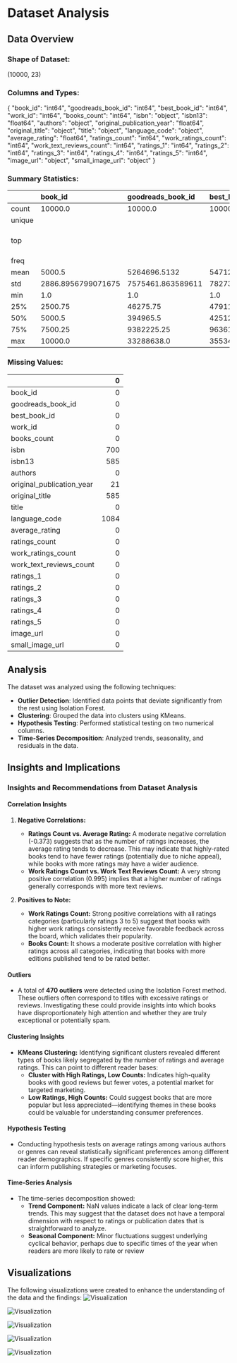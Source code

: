 # Dataset Analysis

## Data Overview

### Shape of Dataset:
(10000, 23)

### Columns and Types:
{
  "book_id": "int64",
  "goodreads_book_id": "int64",
  "best_book_id": "int64",
  "work_id": "int64",
  "books_count": "int64",
  "isbn": "object",
  "isbn13": "float64",
  "authors": "object",
  "original_publication_year": "float64",
  "original_title": "object",
  "title": "object",
  "language_code": "object",
  "average_rating": "float64",
  "ratings_count": "int64",
  "work_ratings_count": "int64",
  "work_text_reviews_count": "int64",
  "ratings_1": "int64",
  "ratings_2": "int64",
  "ratings_3": "int64",
  "ratings_4": "int64",
  "ratings_5": "int64",
  "image_url": "object",
  "small_image_url": "object"
}

### Summary Statistics:
|        | book_id            | goodreads_book_id   | best_book_id      | work_id            | books_count        | isbn      | isbn13             | authors      | original_publication_year   | original_title   | title          | language_code   | average_rating      | ratings_count      | work_ratings_count   | work_text_reviews_count   | ratings_1         | ratings_2         | ratings_3          | ratings_4         | ratings_5         | image_url                                                                                | small_image_url                                                                        |
|:-------|:-------------------|:--------------------|:------------------|:-------------------|:-------------------|:----------|:-------------------|:-------------|:----------------------------|:-----------------|:---------------|:----------------|:--------------------|:-------------------|:---------------------|:--------------------------|:------------------|:------------------|:-------------------|:------------------|:------------------|:-----------------------------------------------------------------------------------------|:---------------------------------------------------------------------------------------|
| count  | 10000.0            | 10000.0             | 10000.0           | 10000.0            | 10000.0            | 9300      | 9415.0             | 10000        | 9979.0                      | 9415             | 10000          | 8916            | 10000.0             | 10000.0            | 10000.0              | 10000.0                   | 10000.0           | 10000.0           | 10000.0            | 10000.0           | 10000.0           | 10000                                                                                    | 10000                                                                                  |
| unique |                    |                     |                   |                    |                    | 9300      |                    | 4664         |                             | 9274             | 9964           | 25              |                     |                    |                      |                           |                   |                   |                    |                   |                   | 6669                                                                                     | 6669                                                                                   |
| top    |                    |                     |                   |                    |                    | 439023483 |                    | Stephen King |                             |                  | Selected Poems | eng             |                     |                    |                      |                           |                   |                   |                    |                   |                   | https://s.gr-assets.com/assets/nophoto/book/111x148-bcc042a9c91a29c1d680899eff700a03.png | https://s.gr-assets.com/assets/nophoto/book/50x75-a91bf249278a81aabab721ef782c4a74.png |
| freq   |                    |                     |                   |                    |                    | 1         |                    | 60           |                             | 5                | 4              | 6341            |                     |                    |                      |                           |                   |                   |                    |                   |                   | 3332                                                                                     | 3332                                                                                   |
| mean   | 5000.5             | 5264696.5132        | 5471213.5801      | 8646183.4246       | 75.7127            |           | 9755044298883.463  |              | 1981.987674115643           |                  |                |                 | 4.002191000000001   | 54001.2351         | 59687.3216           | 2919.9553                 | 1345.0406         | 3110.885          | 11475.8938         | 19965.6966        | 23789.8056        |                                                                                          |                                                                                        |
| std    | 2886.8956799071675 | 7575461.863589611   | 7827329.890719961 | 11751060.824080039 | 170.47072765025834 |           | 442861920665.57336 |              | 152.57666516754668          |                  |                |                 | 0.25442748053872905 | 157369.95643554674 | 167803.7852374182    | 6124.378131569911         | 6635.626262783459 | 9717.123578396993 | 28546.449183182456 | 51447.35838380058 | 79768.88561077163 |                                                                                          |                                                                                        |
| min    | 1.0                | 1.0                 | 1.0               | 87.0               | 1.0                |           | 195170342.0        |              | -1750.0                     |                  |                |                 | 2.47                | 2716.0             | 5510.0               | 3.0                       | 11.0              | 30.0              | 323.0              | 750.0             | 754.0             |                                                                                          |                                                                                        |
| 25%    | 2500.75            | 46275.75            | 47911.75          | 1008841.0          | 23.0               |           | 9780316192995.0    |              | 1990.0                      |                  |                |                 | 3.85                | 13568.75           | 15438.75             | 694.0                     | 196.0             | 656.0             | 3112.0             | 5405.75           | 5334.0            |                                                                                          |                                                                                        |
| 50%    | 5000.5             | 394965.5            | 425123.5          | 2719524.5          | 40.0               |           | 9780451528640.0    |              | 2004.0                      |                  |                |                 | 4.02                | 21155.5            | 23832.5              | 1402.0                    | 391.0             | 1163.0            | 4894.0             | 8269.5            | 8836.0            |                                                                                          |                                                                                        |
| 75%    | 7500.25            | 9382225.25          | 9636112.5         | 14517748.25        | 67.0               |           | 9780830777175.0    |              | 2011.0                      |                  |                |                 | 4.18                | 41053.5            | 45915.0              | 2744.25                   | 885.0             | 2353.25           | 9287.0             | 16023.5           | 17304.5           |                                                                                          |                                                                                        |
| max    | 10000.0            | 33288638.0          | 35534230.0        | 56399597.0         | 3455.0             |           | 9790007672390.0    |              | 2017.0                      |                  |                |                 | 4.82                | 4780653.0          | 4942365.0            | 155254.0                  | 456191.0          | 436802.0          | 793319.0           | 1481305.0         | 3011543.0         |                                                                                          |                                                                                        |

### Missing Values:
|                           |    0 |
|:--------------------------|-----:|
| book_id                   |    0 |
| goodreads_book_id         |    0 |
| best_book_id              |    0 |
| work_id                   |    0 |
| books_count               |    0 |
| isbn                      |  700 |
| isbn13                    |  585 |
| authors                   |    0 |
| original_publication_year |   21 |
| original_title            |  585 |
| title                     |    0 |
| language_code             | 1084 |
| average_rating            |    0 |
| ratings_count             |    0 |
| work_ratings_count        |    0 |
| work_text_reviews_count   |    0 |
| ratings_1                 |    0 |
| ratings_2                 |    0 |
| ratings_3                 |    0 |
| ratings_4                 |    0 |
| ratings_5                 |    0 |
| image_url                 |    0 |
| small_image_url           |    0 |

## Analysis

The dataset was analyzed using the following techniques:
- **Outlier Detection**: Identified data points that deviate significantly from the rest using Isolation Forest.
- **Clustering**: Grouped the data into clusters using KMeans.
- **Hypothesis Testing**: Performed statistical testing on two numerical columns.
- **Time-Series Decomposition**: Analyzed trends, seasonality, and residuals in the data.

## Insights and Implications

### Insights and Recommendations from Dataset Analysis

#### Correlation Insights
1. **Negative Correlations:**
   - **Ratings Count vs. Average Rating:** A moderate negative correlation (-0.373) suggests that as the number of ratings increases, the average rating tends to decrease. This may indicate that highly-rated books tend to have fewer ratings (potentially due to niche appeal), while books with more ratings may have a wider audience.
   - **Work Ratings Count vs. Work Text Reviews Count:** A very strong positive correlation (0.995) implies that a higher number of ratings generally corresponds with more text reviews.

2. **Positives to Note:**
   - **Work Ratings Count:** Strong positive correlations with all ratings categories (particularly ratings 3 to 5) suggest that books with higher work ratings consistently receive favorable feedback across the board, which validates their popularity.
   - **Books Count:** It shows a moderate positive correlation with higher ratings across all categories, indicating that books with more editions published tend to be rated better.

#### Outliers
- A total of **470 outliers** were detected using the Isolation Forest method. These outliers often correspond to titles with excessive ratings or reviews. Investigating these could provide insights into which books have disproportionately high attention and whether they are truly exceptional or potentially spam.

#### Clustering Insights
- **KMeans Clustering:** Identifying significant clusters revealed different types of books likely segregated by the number of ratings and average ratings. This can point to different reader bases:
  - **Cluster with High Ratings, Low Counts:** Indicates high-quality books with good reviews but fewer votes, a potential market for targeted marketing.
  - **Low Ratings, High Counts:** Could suggest books that are more popular but less appreciated—identifying themes in these books could be valuable for understanding consumer preferences.

#### Hypothesis Testing
- Conducting hypothesis tests on average ratings among various authors or genres can reveal statistically significant preferences among different reader demographics. If specific genres consistently score higher, this can inform publishing strategies or marketing focuses.

#### Time-Series Analysis
- The time-series decomposition showed:
  - **Trend Component:** NaN values indicate a lack of clear long-term trends. This may suggest that the dataset does not have a temporal dimension with respect to ratings or publication dates that is straightforward to analyze.
  - **Seasonal Component:** Minor fluctuations suggest underlying cyclical behavior, perhaps due to specific times of the year when readers are more likely to rate or review

## Visualizations

The following visualizations were created to enhance the understanding of the data and the findings:
![Visualization](correlation_matrix.png)

![Visualization](missing_values.png)

![Visualization](outliers.png)

![Visualization](time_series_analysis.png)

![Visualization](cluster_analysis.png)

